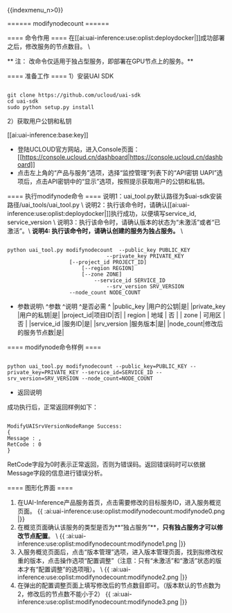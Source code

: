 {{indexmenu_n>0}}

====== modifynodecount ======

==== 命令作用 ====
在[[ai:uai-inference:use:oplist:deploydocker|]]成功部署之后，修改服务的节点数目。 \\

** 注： 改命令仅适用于独占型服务，即部署在GPU节点上的服务。**

==== 准备工作 ====
1）安装UAI SDK

<code>
git clone https://github.com/ucloud/uai-sdk
cd uai-sdk
sudo python setup.py install
</code>

2）获取用户公钥和私钥 

[[ai:uai-inference:base:key]]
  * 登陆UCLOUD官方网站，进入Console页面：[[https://console.ucloud.cn/dashboard|https://console.ucloud.cn/dashboard]]
  * 点击左上角的“产品与服务”选项，选择“监控管理”列表下的“API密钥 UAPI”选项后，点击API密钥中的“显示”选项，按照提示获取用户的公钥和私钥。

==== 执行modifynode命令 ====
说明1：uai\_tool.py默认路径为$uai-sdk安装路径/uai\_tools/uai\_tool.py \\
说明2：执行该命令时，请确认[[ai:uai-inference:use:oplist:deploydocker|]]执行成功，以便填写service\_id, service\_version \\
说明3：执行该命令时，请确认版本的状态为“未激活”或者“已激活”。\\
**说明4: 执行该命令时，请确认创建的服务为独占服务。** \\

<code>
python uai_tool.py modifynodecount  --public_key PUBLIC_KEY
          	                    --private_key PRIVATE_KEY
			  	    [--project_id PROJECT_ID]
			            [--region REGION]
          			    [--zone ZONE]
                 	  	    --service_id SERVICE_ID
                         	    --srv_version SRV_VERSION
			  	    --node_count NODE_COUNT
</code>

  * 参数说明\\
^参数 ^说明 ^是否必需 ^
|public\_key |用户的公钥|是|
|private\_key |用户的私钥|是|
|project\_id|项目ID|否|
| region   	 | 地域                	        | 否         |
| zone           | 可用区				| 否         |
|service\_id |服务ID|是|
|srv\_version |服务版本|是|
|node\_count|修改后的服务节点数|是|

==== modifynode命令样例 ====

<code>
python uai_tool.py modifynodecount --public_key=PUBLIC_KEY --private_key=PRIVATE_KEY --service_id=SERVICE_ID --srv_version=SRV_VERSION --node_count=NODE_COUNT
</code>

  * 返回说明

成功执行后，正常返回样例如下：

<code>
ModifyUAISrvVersionNodeRange Success:
{
Message : ,
RetCode : 0
}
</code>

RetCode字段为0时表示正常返回，否则为错误码。返回错误码时可以依据Message字段的信息进行错误分析。

==== 图形化界面 ====


1. 在UAI-Inference产品服务首页，点击需要修改的目标服务ID，进入服务概览页面。
{{ :ai:uai-inference:use:oplist:modifynodecount:modifynode0.png |}}
2. 在概览页面确认该服务的类型是否为**“独占服务”**，**只有独占服务才可以修改节点配置**。 \\
{{ :ai:uai-inference:use:oplist:modifynodecount:modifynode1.png |}}
3. 入服务概览页面后，点击“版本管理”选项，进入版本管理页面，找到拟修改权重的版本，点击操作选项“配置调整”（注意：只有“未激活”和“激活”状态的版本才有“配置调整”的选项哦）。 \\
{{ :ai:uai-inference:use:oplist:modifynodecount:modifynode2.png |}}
4. 在弹出的配置调整页面上填写修改后的节点数目即可。（版本默认的节点数为2，修改后的节点数不能小于2）
{{ :ai:uai-inference:use:oplist:modifynodecount:modifynode3.png |}}



